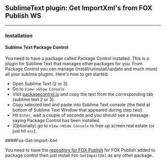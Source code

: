 ## SublimeText plugin: Get ImportXml's from FOX Publish WS
-----------------------------------------

### Installation

#### Sublime Text Package Control

You need to have a package called Package Control installed. This is a plugin for Sublime Text that manages other packages for you. From Package Control you can manage (install/uninstall/update and much more) all your sublime plugins. Here's how to get started:
* Open Sublime Text (2 or 3).
* Go to `View->Show Console`
* Visit [packagecontrol.io][] and copy the text from the corresponding tab (sublime text 2 or 3).
* Copy selected text and paste into Sublime Text console (the field at bottom of Sublime Text Window that appeared during step two).
* Hit `Enter`, wait a couple of seconds and you should see a message saying Package Control has been installed.
* (Optionally) go to `View->Hide Console` to free up screen real estate (or just hit `esc`).

####Fox-Get-Import-Xml

You need to have the [repository for FOX Publish][] for FOX Publish added to package control then just install `FOX-GetImportXml` as any other package.

[packagecontrol.io]: http://packagecontrol.io/installation/
[repository for FOX Publish]: https://github.com/helgeFox/FOX-sublime-repo
